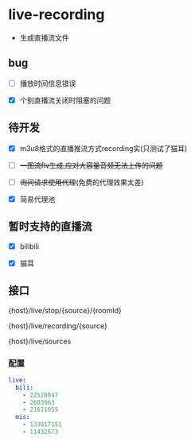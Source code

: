 # live-recording

- 生成直播流文件


## bug
- [ ] 播放时间信息错误

- [x] 个别直播流关闭时阻塞的问题


## 待开发
- [x] m3u8格式的直播推流方式recording实(只测试了猫耳)

- [ ] ~~一图流flv生成,应对大容量音频无法上传的问题~~

- [ ] ~~询问请求使用代理~~(免费的代理效果太差)

- [x] 简易代理池

## 暂时支持的直播流

- [x] bilibili

- [x] 猫耳


## 接口

{host}/live/stop/{source}/{roomId}

{host}/live/recording/{source}

{host}/live/sources



### 配置

```yaml
live:
  bili:
    - 22528847
    - 2603963
    - 21611059
  mis:
    - 133817151
    - 11432673
```
